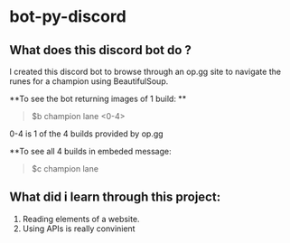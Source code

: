 # bot-py-discord
## What does this discord bot do ?
I created this discord bot to browse through an op.gg site to navigate the runes for a champion using BeautifulSoup.

**To see the bot returning images of 1 build: **

>$b champion lane <0-4>

0-4 is 1 of the 4 builds provided by op.gg

**To see all 4 builds in embeded message:
>$c champion lane

## What did i learn through this project:
1. Reading elements of a website.
2. Using APIs is really convinient
